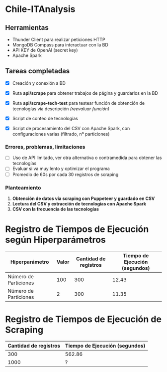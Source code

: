 # Chile-ITAnalysis

## Herramientas 
- Thunder Client para realizar peticiones HTTP
- MongoDB Compass para interactuar con la BD
- API KEY de OpenAI (secret key)
- Apache Spark 

## Tareas completadas
- [x] Creación y conexión a BD
- [x] Ruta **api/scrape** para obtener trabajos de página y guardarlos en la BD
- [x] Ruta **api/scrape-tech-test** para testear función de obtención de tecnologías vía descripción *(reevaluar función)*
- [x] Script de conteo de tecnologías
- [x] Script de procesamiento del CSV con Apache Spark, con configuraciones varias (filtrado, nº particiones)


### Errores, problemas, limitaciones
- [ ] Uso de API limitado, ver otra alternativa o contramedida para obtener las tecnologías
- [ ] Evaluar si va muy lento y optimizar el programa
- [ ] Promedio de 60s por cada 30 registros de scraping

### Planteamiento 
1. **Obtención de datos vía scraping con Puppeteer y guardado en CSV**
2. **Lectura del CSV y extracción de tecnologías con Apache Spark**
3. **CSV con la frecuencia de las tecnologías**

# Registro de Tiempos de Ejecución según Hiperparámetros

| Hiperparámetro       | Valor   | Cantidad de registros | Tiempo de Ejecución (segundos) |
|----------------------|---------|-----------------------|--------------------------------|
| Número de Particiones| 100     |        300            |             12.43              |
| Número de Particiones| 2       |        300            |             11.35              |

# Registro de Tiempos de Ejecución de Scraping

| Cantidad de registros | Tiempo de Ejecución (segundos) |
|-----------------------|--------------------------------|
|       300             |             562.86             |
|       1000            |               ?                |
